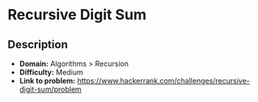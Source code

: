 # Recursive Digit Sum

## Description

* **Domain:** Algorithms > Recursion
* **Difficulty:** Medium
* **Link to problem:** https://www.hackerrank.com/challenges/recursive-digit-sum/problem